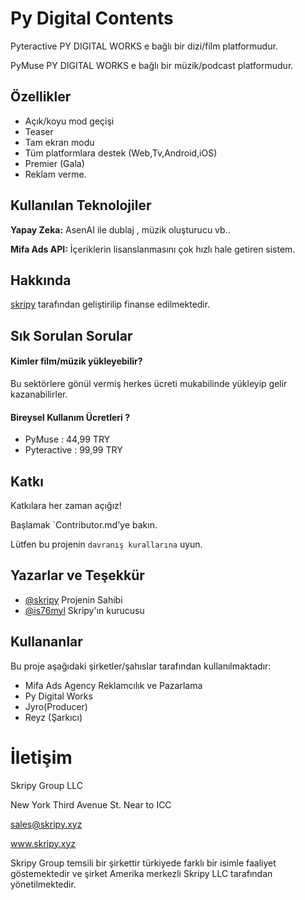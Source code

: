 
# Py Digital Contents

Pyteractive PY DIGITAL WORKS e bağlı bir dizi/film platformudur.

PyMuse PY DIGITAL WORKS e bağlı bir müzik/podcast platformudur.

## Özellikler

- Açık/koyu mod geçişi
- Teaser
- Tam ekran modu
- Tüm platformlara destek (Web,Tv,Android,iOS)
- Premier (Gala)
- Reklam verme.
  
## Kullanılan Teknolojiler

**Yapay Zeka:** AsenAI ile dublaj , müzik oluşturucu vb..

**Mifa Ads API:** İçeriklerin lisanslanmasını çok hızlı hale getiren sistem.

  
## Hakkında

[skripy](https://skripy.xyz/) tarafından geliştirilip finanse edilmektedir.


  
## Sık Sorulan Sorular

#### Kimler film/müzik yükleyebilir?

Bu sektörlere gönül vermiş herkes ücreti mukabilinde yükleyip gelir kazanabilirler.

#### Bireysel Kullanım Ücretleri ?

- PyMuse : 44,99 TRY
- Pyteractive : 99,99 TRY

  
## Katkı

Katkılara her zaman açığız!

Başlamak `Contributor.md'ye bakın.

Lütfen bu projenin `davranış kurallarına` uyun.

  
## Yazarlar ve Teşekkür

- [@skripy](https://www.github.com/skripy) Projenin Sahibi
- [@is76myl](https://www.instagram.com/is76myl) Skripy'ın kurucusu


  
## Kullananlar

Bu proje aşağıdaki şirketler/şahıslar tarafından kullanılmaktadır:

- Mifa Ads Agency Reklamcılık ve Pazarlama
- Py Digital Works
- Jyro(Producer)
- Reyz (Şarkıcı)

  
# İletişim

Skripy Group LLC

 New York Third Avenue St. Near to ICC

sales@skripy.xyz

www.skripy.xyz

Skripy Group temsili bir şirkettir türkiyede farklı bir isimle faaliyet göstemektedir ve şirket Amerika merkezli Skripy LLC tarafından yönetilmektedir.
